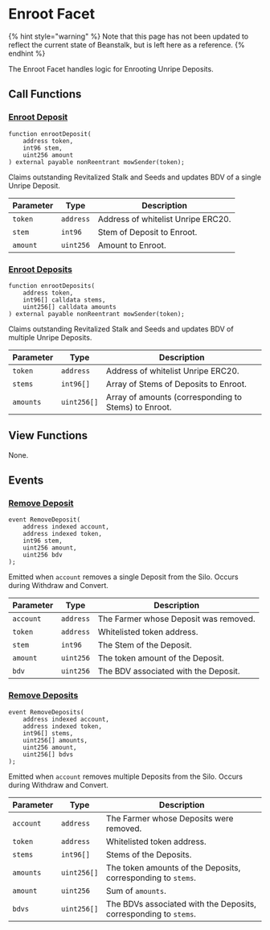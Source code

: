 # Enroot Facet

{% hint style="warning" %}
Note that this page has not been updated to reflect the current state of Beanstalk, but is left here as a reference.
{% endhint %}

The Enroot Facet handles logic for Enrooting Unripe Deposits.

## Call Functions

### [Enroot Deposit](https://github.com/BeanstalkFarms/Beanstalk/blob/master/protocol/contracts/beanstalk/silo/EnrootFacet.sol#L57)

```solidity
function enrootDeposit(
    address token,
    int96 stem,
    uint256 amount
) external payable nonReentrant mowSender(token);
```

Claims outstanding Revitalized Stalk and Seeds and updates BDV of a single Unripe Deposit.

| Parameter | Type      | Description                        |
| --------- | --------- | ---------------------------------- |
| `token`   | `address` | Address of whitelist Unripe ERC20. |
| `stem`    | `int96`   | Stem of Deposit to Enroot.         |
| `amount`  | `uint256` | Amount to Enroot.                  |

### [Enroot Deposits](https://github.com/BeanstalkFarms/Beanstalk/blob/master/protocol/contracts/beanstalk/silo/EnrootFacet.sol#L116)

```solidity
function enrootDeposits(
    address token,
    int96[] calldata stems,
    uint256[] calldata amounts
) external payable nonReentrant mowSender(token);
```

Claims outstanding Revitalized Stalk and Seeds and updates BDV of multiple Unripe Deposits.

| Parameter | Type        | Description                                          |
| --------- | ----------- | ---------------------------------------------------- |
| `token`   | `address`   | Address of whitelist Unripe ERC20.                   |
| `stems`   | `int96[]`   | Array of Stems of Deposits to Enroot.                |
| `amounts` | `uint256[]` | Array of amounts (corresponding to Stems) to Enroot. |

## View Functions

None.

## Events

### [Remove Deposit](https://github.com/BeanstalkFarms/Beanstalk/blob/master/protocol/contracts/beanstalk/silo/EnrootFacet.sol#L22) <a href="#event-remove-deposits" id="event-remove-deposits"></a>

```solidity
event RemoveDeposit(
    address indexed account,
    address indexed token,
    int96 stem,
    uint256 amount,
    uint256 bdv
);
```

Emitted when `account` removes a single Deposit from the Silo. Occurs during Withdraw and Convert.

| Parameter | Type      | Description                           |
| --------- | --------- | ------------------------------------- |
| `account` | `address` | The Farmer whose Deposit was removed. |
| `token`   | `address` | Whitelisted token address.            |
| `stem`    | `int96`   | The Stem of the Deposit.              |
| `amount`  | `uint256` | The token amount of the Deposit.      |
| `bdv`     | `uint256` | The BDV associated with the Deposit.  |

### [Remove Deposits](https://github.com/BeanstalkFarms/Beanstalk/blob/master/protocol/contracts/beanstalk/silo/EnrootFacet.sol#L30) <a href="#event-remove-deposits" id="event-remove-deposits"></a>

```solidity
event RemoveDeposits(
    address indexed account,
    address indexed token,
    int96[] stems,
    uint256[] amounts,
    uint256 amount,
    uint256[] bdvs
);
```

Emitted when `account` removes multiple Deposits from the Silo. Occurs during Withdraw and Convert.

| Parameter | Type        | Description                                                      |
| --------- | ----------- | ---------------------------------------------------------------- |
| `account` | `address`   | The Farmer whose Deposits were removed.                          |
| `token`   | `address`   | Whitelisted token address.                                       |
| `stems`   | `int96[]`   | Stems of the Deposits.                                           |
| `amounts` | `uint256[]` | The token amounts of the Deposits, corresponding to `stems`.     |
| `amount`  | `uint256`   | Sum of `amounts`.                                                |
| `bdvs`    | `uint256[]` | The BDVs associated with the Deposits, corresponding to `stems`. |
